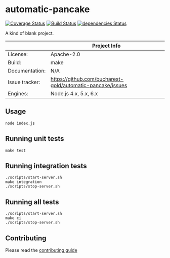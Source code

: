 # automatic-pancake

[![Coverage Status](https://coveralls.io/repos/github/bucharest-gold/automatic-pancake/badge.svg?branch=master)](https://coveralls.io/github/bucharest-gold/automatic-pancake?branch=master)
[![Build Status](https://travis-ci.org/bucharest-gold/automatic-pancake.svg?branch=master)](https://travis-ci.org/bucharest-gold/automatic-pancake)
[![dependencies Status](https://david-dm.org/bucharest-gold/automatic-pancake/status.svg)](https://david-dm.org/bucharest-gold/automatic-pancake)

A kind of blank project.

|                 | Project Info  |
| --------------- | ------------- |
| License:        | Apache-2.0 |
| Build:          | make |
| Documentation:  | N/A |
| Issue tracker:  | https://github.com/bucharest-gold/automatic-pancake/issues |
| Engines:        | Node.js 4.x, 5.x, 6.x |

## Usage

```
node index.js
```

## Running unit tests

```
make test
```

## Running integration tests

```
./scripts/start-server.sh
make integration
./scripts/stop-server.sh
```

## Running all tests

```
./scripts/start-server.sh
make ci
./scripts/stop-server.sh
```

## Contributing

Please read the [contributing guide](./CONTRIBUTING.md)